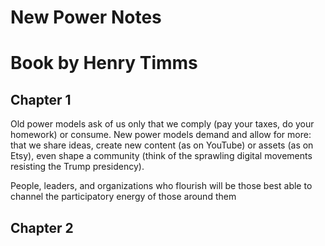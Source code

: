 # New Power Notes
# Book by Henry Timms

## Chapter 1

Old power models ask of us only that we comply (pay your taxes, do your homework) or consume. New
power models demand and allow for more: that we share ideas, create new content (as on YouTube) or assets (as on Etsy), even shape a community (think of the sprawling digital movements resisting the Trump presidency).

People, leaders, and
organizations who flourish will be those best able to channel the participatory energy of
those around them

## Chapter 2
